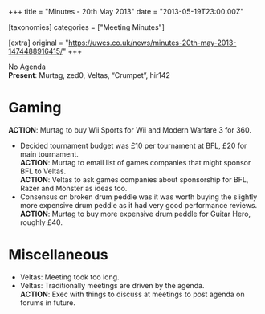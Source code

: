+++
title = "Minutes - 20th May 2013"
date = "2013-05-19T23:00:00Z"

[taxonomies]
categories = ["Meeting Minutes"]

[extra]
original = "https://uwcs.co.uk/news/minutes-20th-may-2013-1474488916415/"
+++

No Agenda  
**Present**: Murtag, zed0, Veltas, “Crumpet”, hir142

# Gaming

**ACTION**: Murtag to buy Wii Sports for Wii and Modern Warfare 3 for 360.

  - Decided tournament budget was £10 per tournament at BFL, £20 for main tournament.  
    **ACTION**: Murtag to email list of games companies that might sponsor BFL to Veltas.  
    **ACTION**: Veltas to ask games companies about sponsorship for BFL, Razer and Monster as ideas too.
  - Consensus on broken drum peddle was it was worth buying the slightly more expensive drum peddle as it had very good performance reviews.  
    **ACTION**: Murtag to buy more expensive drum peddle for Guitar Hero, roughly £40.

# Miscellaneous

  - Veltas: Meeting took too long.
  - Veltas: Traditionally meetings are driven by the agenda.  
    **ACTION**: Exec with things to discuss at meetings to post agenda on forums in future.
